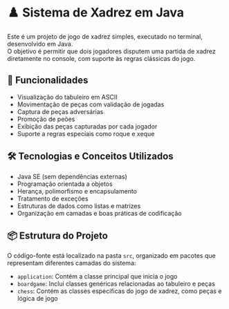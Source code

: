 # ♟️ Sistema de Xadrez em Java

Este é um projeto de jogo de xadrez simples, executado no terminal, desenvolvido em Java.  
O objetivo é permitir que dois jogadores disputem uma partida de xadrez diretamente no console, com suporte às regras clássicas do jogo.

## 🚀 Funcionalidades

- Visualização do tabuleiro em ASCII
- Movimentação de peças com validação de jogadas
- Captura de peças adversárias
- Promoção de peões
- Exibição das peças capturadas por cada jogador
- Suporte a regras especiais como roque e xeque

## 🛠️ Tecnologias e Conceitos Utilizados

- Java SE (sem dependências externas)
- Programação orientada a objetos
- Herança, polimorfismo e encapsulamento
- Tratamento de exceções
- Estruturas de dados como listas e matrizes
- Organização em camadas e boas práticas de codificação

## 📦 Estrutura do Projeto

O código-fonte está localizado na pasta `src`, organizado em pacotes que representam diferentes camadas do sistema:

- `application`: Contém a classe principal que inicia o jogo
- `boardgame`: Inclui classes genéricas relacionadas ao tabuleiro e peças
- `chess`: Contém as classes específicas do jogo de xadrez, como peças e lógica de jogo
